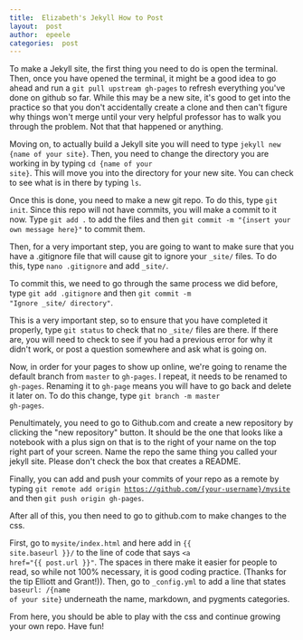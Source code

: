 ```yaml
---
title:  Elizabeth's Jekyll How to Post
layout:  post
author:  epeele
categories:  post
---
```


To make a Jekyll site, the first thing you need to do is open the terminal.  Then, once you have opened the terminal, it might be a good idea to go ahead and run a <code>git pull upstream gh-pages</code> to refresh everything you've done on github so far.  While this may be a new site, it's good to get into the practice so that you don't accidentally create a clone and then can't figure why things won't merge until your very helpful professor has to walk you through the problem.  Not that that happened or anything.

Moving on, to actually build a Jekyll site you will need to type <code>jekyll new {name of your site}</code>.  Then, you need to change the directory you are working in by typing <code>cd {name of your site}</code>.  This will move you into the directory for your new site.  You can check to see what is in there by typing <code>ls</code>. 

Once this is done, you need to make a new git repo.  To do this, type <code>git init</code>.  Since this repo will not have commits, you will make a commit to it now.  Type <code>git add .</code> to add the files and then <code>git commit -m "{insert your own message here}"</code> to commit them.

Then, for a very important step, you are going to want to make sure that you have a .gitignore file that will cause git to ignore your <code>_site/</code> files.  To do this, type <code>nano .gitignore</code> and add <code>_site/</code>.  

To commit this, we need to go through the same process we did before, type <code>git add .gitignore</code> and then <code>git commit -m "Ignore _site/ directory"</code>.  

This is a very important step, so to ensure that you have completed it properly, type <code>git status</code> to check that no <code>_site/</code> files are there.  If there are, you will need to check to see if you had a previous error for why it didn't work, or post a question somewhere and ask what is going on.

Now, in order for your pages to show up online, we're going to rename the default branch from <code>master</code> to <code>gh-pages</code>.  I repeat, it needs to be renamed to <code>gh-pages</code>.  Renaming it to <code>gh-page</code> means you will have to go back and delete it later on.  To do this change, type <code>git branch -m master gh-pages</code>.

Penultimately, you need to go to Github.com and create a new repository by clicking the "new repository" button.  It should be the one that looks like a notebook with a plus sign on that is to the right of your name on the top right part of your screen.  Name the repo the same thing you called your jekyll site.  Please don't check the box that creates a README.

Finally, you can add and push your commits of your repo as a remote by typing <code>git remote add origin https://github.com/{your-username}/mysite</code> and then <code>git push origin gh-pages</code>.   


After all of this, you then need to go to github.com to make changes to the css.

First, go to <code>mysite/index.html</code> and here add in <code>{{ site.baseurl }}/</code> to the line of code that says <code><a href="{{ post.url }}"</code>.  The spaces in there make it easier for people to read, so while not 100% necessary, it is good coding practice.  (Thanks for the tip Elliott and Grant!)).  Then, go to <code>_config.yml</code> to add a line that states <code>baseurl:  /{name of your site}</code> underneath the name, markdown, and pygments categories.

From here, you should be able to play with the css and continue growing your own repo.  Have fun!

